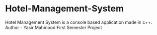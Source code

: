 # Hotel-Management-System
Hotel Management System is a console based application made in c++.
<br>
Author - Yasir Mahmood
First Semester Project